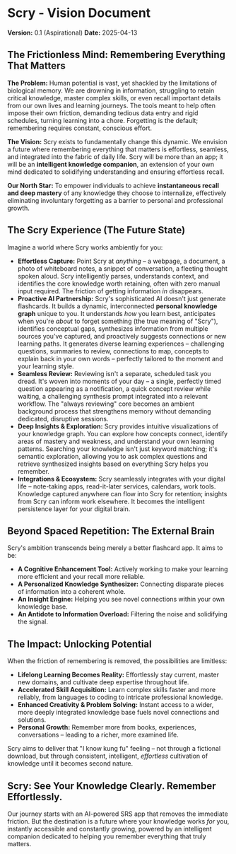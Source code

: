 # Scry - Vision Document

**Version:** 0.1 (Aspirational)
**Date:** 2025-04-13

## The Frictionless Mind: Remembering Everything That Matters

**The Problem:** Human potential is vast, yet shackled by the limitations of biological memory. We are drowning in information, struggling to retain critical knowledge, master complex skills, or even recall important details from our own lives and learning journeys. The tools meant to help often impose their own friction, demanding tedious data entry and rigid schedules, turning learning into a chore. Forgetting is the default; remembering requires constant, conscious effort.

**The Vision:** Scry exists to fundamentally change this dynamic. We envision a future where remembering everything that matters is effortless, seamless, and integrated into the fabric of daily life. Scry will be more than an app; it will be an **intelligent knowledge companion**, an extension of your own mind dedicated to solidifying understanding and ensuring effortless recall.

**Our North Star:** To empower individuals to achieve **instantaneous recall and deep mastery** of any knowledge they choose to internalize, effectively eliminating involuntary forgetting as a barrier to personal and professional growth.

## The Scry Experience (The Future State)

Imagine a world where Scry works ambiently for you:

* **Effortless Capture:** Point Scry at *anything* – a webpage, a document, a photo of whiteboard notes, a snippet of conversation, a fleeting thought spoken aloud. Scry intelligently parses, understands context, and identifies the core knowledge worth retaining, often with zero manual input required. The friction of getting information *in* disappears.
* **Proactive AI Partnership:** Scry's sophisticated AI doesn't just generate flashcards. It builds a dynamic, interconnected **personal knowledge graph** unique to you. It understands *how* you learn best, anticipates when you're *about* to forget something (the true meaning of "Scry"), identifies conceptual gaps, synthesizes information from multiple sources you've captured, and proactively suggests connections or new learning paths. It generates diverse learning experiences – challenging questions, summaries to review, connections to map, concepts to explain back in your own words – perfectly tailored to the moment and your learning style.
* **Seamless Review:** Reviewing isn't a separate, scheduled task you dread. It's woven into moments of your day – a single, perfectly timed question appearing as a notification, a quick concept review while waiting, a challenging synthesis prompt integrated into a relevant workflow. The "always reviewing" core becomes an ambient background process that strengthens memory without demanding dedicated, disruptive sessions.
* **Deep Insights & Exploration:** Scry provides intuitive visualizations of your knowledge graph. You can explore how concepts connect, identify areas of mastery and weakness, and understand your own learning patterns. Searching your knowledge isn't just keyword matching; it's semantic exploration, allowing you to ask complex questions and retrieve synthesized insights based on everything Scry helps you remember.
* **Integrations & Ecosystem:** Scry seamlessly integrates with your digital life – note-taking apps, read-it-later services, calendars, work tools. Knowledge captured anywhere can flow into Scry for retention; insights from Scry can inform work elsewhere. It becomes the intelligent persistence layer for your digital brain.

## Beyond Spaced Repetition: The External Brain

Scry's ambition transcends being merely a better flashcard app. It aims to be:

* **A Cognitive Enhancement Tool:** Actively working to make your learning more efficient and your recall more reliable.
* **A Personalized Knowledge Synthesizer:** Connecting disparate pieces of information into a coherent whole.
* **An Insight Engine:** Helping you see novel connections within your own knowledge base.
* **An Antidote to Information Overload:** Filtering the noise and solidifying the signal.

## The Impact: Unlocking Potential

When the friction of remembering is removed, the possibilities are limitless:

* **Lifelong Learning Becomes Reality:** Effortlessly stay current, master new domains, and cultivate deep expertise throughout life.
* **Accelerated Skill Acquisition:** Learn complex skills faster and more reliably, from languages to coding to intricate professional knowledge.
* **Enhanced Creativity & Problem Solving:** Instant access to a wider, more deeply integrated knowledge base fuels novel connections and solutions.
* **Personal Growth:** Remember more from books, experiences, conversations – leading to a richer, more examined life.

Scry aims to deliver that "I know kung fu" feeling – not through a fictional download, but through consistent, intelligent, *effortless* cultivation of knowledge until it becomes second nature.

## Scry: See Your Knowledge Clearly. Remember Effortlessly.

Our journey starts with an AI-powered SRS app that removes the immediate friction. But the destination is a future where your knowledge works *for* you, instantly accessible and constantly growing, powered by an intelligent companion dedicated to helping you remember everything that truly matters.

